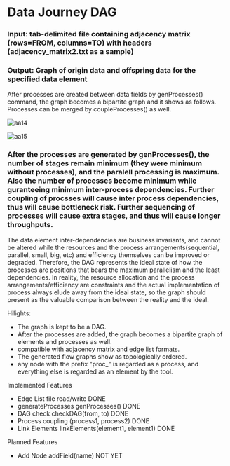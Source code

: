 # Data Journey DAG

### Input: tab-delimited file containing adjacency matrix (rows=FROM, columns=TO) with headers (adjacency_matrix2.txt as a sample)
### Output: Graph of origin data and offspring data for the specified data element

After processes are created between data fields by genProcesses() command, the graph becomes a bipartite graph and it shows as follows.  Processes can be merged by coupleProcesses() as well.

![aa14](https://github.com/tomkob9999/data_journey_dag/assets/96751911/9def45aa-b027-41e7-99d9-720ddacbe3f0)

![aa15](https://github.com/tomkob9999/data_journey_dag/assets/96751911/e1d609b4-3bf4-4dc1-83c3-eea387a051d2)


### After the processes are generated by genProcesses(), the number of stages remain minimum (they were minimum without processes), and the paralell processing is maximum.  Also the number of processes become minimum while guranteeing minimum inter-process dependencies.  Further coupling of procsses will cause inter process dependencies, thus will cause bottleneck risk.  Further sequencing of processes will cause extra stages, and thus will cause longer throughputs.

  The data element inter-dependencies are business invariants, and cannot be altered while the resources and the process arrangements(sequential, parallel, small, big, etc) and efficiency themselves can be improved or degraded.  Therefore, the DAG represents the ideal state of how the processes are positions that bears the maximum parallelism and the least dependencies.  In reality, the resource allocation and the process arrangements/efficiency are constraints and the actual implementation of process always elude away from the ideal state, so the graph should present as the valuable comparison between the reality and the ideal. 
  
Hilights:

- The graph is kept to be a DAG.
- After the processes are added, the graph becomes a bipartite graph of elements and processes as well.
- compatible with adjacency matrix and edge list formats.
- The generated flow graphs show as topologically ordered.
- any node with the prefix "proc_" is regarded as a process, and everything else is regarded as an element by the tool.

Implemented Features
- Edge List file read/write DONE
- generateProcesses  genProcesses() DONE
- DAG check  checkDAG(from, to) DONE
- Process coupling  (process1, process2) DONE
- Link Elements  linkElements(element1, element1) DONE

Planned Features
- Add Node  addField(name) NOT YET
  
